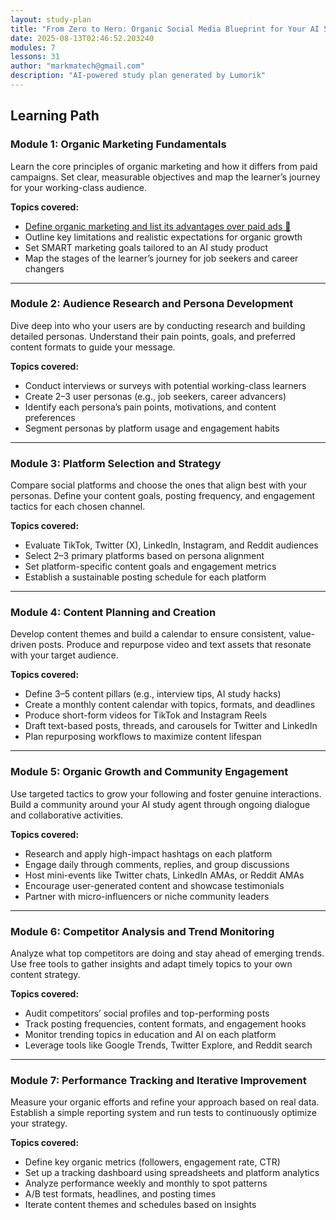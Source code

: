 ```yaml
---
layout: study-plan
title: "From Zero to Hero: Organic Social Media Blueprint for Your AI Study Agent"
date: 2025-08-13T02:46:52.203240
modules: 7
lessons: 31
author: "markmatech@gmail.com"
description: "AI-powered study plan generated by Lumorik"
---
```


## Learning Path

### Module 1: Organic Marketing Fundamentals

Learn the core principles of organic marketing and how it differs from paid campaigns. Set clear, measurable objectives and map the learner’s journey for your working-class audience.

**Topics covered:**

- [Define organic marketing and list its advantages over paid ads 📖](https://lumorikllc.github.io/learn/content/0db12569-8310-49a9-bfed-2d573fd8c268/9ef88ad2-92a5-41d4-98d9-cefd15539e4c)
- Outline key limitations and realistic expectations for organic growth
- Set SMART marketing goals tailored to an AI study product
- Map the stages of the learner’s journey for job seekers and career changers

---

### Module 2: Audience Research and Persona Development

Dive deep into who your users are by conducting research and building detailed personas. Understand their pain points, goals, and preferred content formats to guide your message.

**Topics covered:**

- Conduct interviews or surveys with potential working-class learners
- Create 2–3 user personas (e.g., job seekers, career advancers)
- Identify each persona’s pain points, motivations, and content preferences
- Segment personas by platform usage and engagement habits

---

### Module 3: Platform Selection and Strategy

Compare social platforms and choose the ones that align best with your personas. Define your content goals, posting frequency, and engagement tactics for each chosen channel.

**Topics covered:**

- Evaluate TikTok, Twitter (X), LinkedIn, Instagram, and Reddit audiences
- Select 2–3 primary platforms based on persona alignment
- Set platform-specific content goals and engagement metrics
- Establish a sustainable posting schedule for each platform

---

### Module 4: Content Planning and Creation

Develop content themes and build a calendar to ensure consistent, value-driven posts. Produce and repurpose video and text assets that resonate with your target audience.

**Topics covered:**

- Define 3–5 content pillars (e.g., interview tips, AI study hacks)
- Create a monthly content calendar with topics, formats, and deadlines
- Produce short-form videos for TikTok and Instagram Reels
- Draft text-based posts, threads, and carousels for Twitter and LinkedIn
- Plan repurposing workflows to maximize content lifespan

---

### Module 5: Organic Growth and Community Engagement

Use targeted tactics to grow your following and foster genuine interactions. Build a community around your AI study agent through ongoing dialogue and collaborative activities.

**Topics covered:**

- Research and apply high-impact hashtags on each platform
- Engage daily through comments, replies, and group discussions
- Host mini-events like Twitter chats, LinkedIn AMAs, or Reddit AMAs
- Encourage user-generated content and showcase testimonials
- Partner with micro-influencers or niche community leaders

---

### Module 6: Competitor Analysis and Trend Monitoring

Analyze what top competitors are doing and stay ahead of emerging trends. Use free tools to gather insights and adapt timely topics to your own content strategy.

**Topics covered:**

- Audit competitors’ social profiles and top-performing posts
- Track posting frequencies, content formats, and engagement hooks
- Monitor trending topics in education and AI on each platform
- Leverage tools like Google Trends, Twitter Explore, and Reddit search

---

### Module 7: Performance Tracking and Iterative Improvement

Measure your organic efforts and refine your approach based on real data. Establish a simple reporting system and run tests to continuously optimize your strategy.

**Topics covered:**

- Define key organic metrics (followers, engagement rate, CTR)
- Set up a tracking dashboard using spreadsheets and platform analytics
- Analyze performance weekly and monthly to spot patterns
- A/B test formats, headlines, and posting times
- Iterate content themes and schedules based on insights

